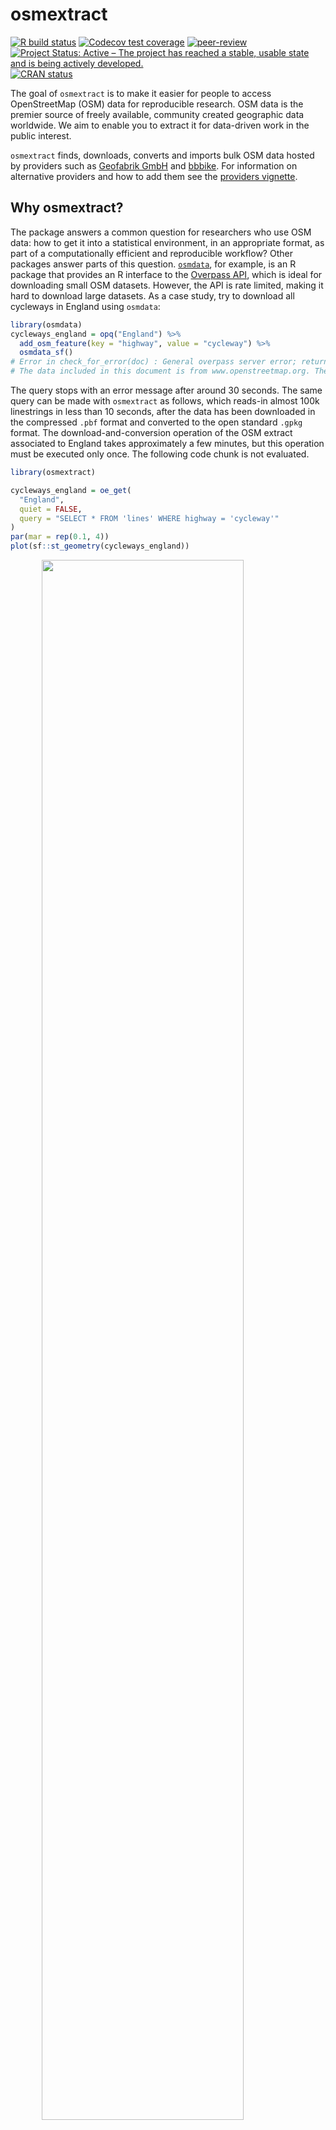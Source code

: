 
<!-- README.md is generated from README.Rmd. Please edit that file -->

<!-- README.md is generated from README.Rmd. Please edit that file -->

# osmextract

<!-- badges: start -->

[![R build
status](https://github.com/ropensci/osmextract/workflows/R-CMD-check/badge.svg)](https://github.com/ropensci/osmextract/actions)
[![Codecov test
coverage](https://codecov.io/gh/ropensci/osmextract/branch/master/graph/badge.svg)](https://codecov.io/gh/ropensci/osmextract?branch=master)
[![peer-review](https://badges.ropensci.org/395_status.svg)](https://github.com/ropensci/software-review/issues/395)
[![Project Status: Active – The project has reached a stable, usable
state and is being actively
developed.](https://www.repostatus.org/badges/latest/active.svg)](https://www.repostatus.org/#active)
[![CRAN
status](https://www.r-pkg.org/badges/version/osmextract)](https://CRAN.R-project.org/package=osmextract)
<!-- badges: end -->

The goal of `osmextract` is to make it easier for people to access
OpenStreetMap (OSM) data for reproducible research. OSM data is the
premier source of freely available, community created geographic data
worldwide. We aim to enable you to extract it for data-driven work in
the public interest.

`osmextract` finds, downloads, converts and imports bulk OSM data hosted
by providers such as [Geofabrik GmbH](http://download.geofabrik.de) and
[bbbike](https://download.bbbike.org/osm/). For information on
alternative providers and how to add them see the [providers
vignette](https://docs.ropensci.org/osmextract/articles/providers.html).

## Why osmextract?

The package answers a common question for researchers who use OSM data:
how to get it into a statistical environment, in an appropriate format,
as part of a computationally efficient and reproducible workflow? Other
packages answer parts of this question.
[`osmdata`](https://github.com/ropensci/osmdata), for example, is an R
package that provides an R interface to the [Overpass
API](https://wiki.openstreetmap.org/wiki/Overpass_API), which is ideal
for downloading small OSM datasets. However, the API is rate limited,
making it hard to download large datasets. As a case study, try to
download all cycleways in England using `osmdata`:

``` r
library(osmdata)
cycleways_england = opq("England") %>% 
  add_osm_feature(key = "highway", value = "cycleway") %>% 
  osmdata_sf()
# Error in check_for_error(doc) : General overpass server error; returned:
# The data included in this document is from www.openstreetmap.org. The data is made available under ODbL. runtime error: Query timed out in "query" at line 4 after 26 seconds. 
```

The query stops with an error message after around 30 seconds. The same
query can be made with `osmextract` as follows, which reads-in almost
100k linestrings in less than 10 seconds, after the data has been
downloaded in the compressed `.pbf` format and converted to the open
standard `.gpkg` format. The download-and-conversion operation of the
OSM extract associated to England takes approximately a few minutes, but
this operation must be executed only once. The following code chunk is
not evaluated.

``` r
library(osmextract)

cycleways_england = oe_get(
  "England",
  quiet = FALSE,
  query = "SELECT * FROM 'lines' WHERE highway = 'cycleway'"
)
par(mar = rep(0.1, 4))
plot(sf::st_geometry(cycleways_england))
```

<img src="man/figures/89990770-22bf2480-dc83-11ea-9092-764594534959.png" width="80%" style="display: block; margin: auto;" />

The package is designed to complement `osmdata`, which has advantages
over `osmextract` for small datasets: `osmdata` is likely to be quicker
for datasets less than a few MB in size, provides up-to-date data and
has an intuitive interface. `osmdata` can provide data in a range of
formats, while `osmextract` only returns
[`sf`](https://github.com/r-spatial/sf) objects.

`osmextract`’s niche is that it provides a fast way to download large
OSM datasets in the highly compressed `pbf` format and read them in via
the fast C library [GDAL](https://gdal.org/drivers/vector/osm.html) and
the popular R package for working with geographic data,
[`sf`](https://github.com/r-spatial/sf).

## Installation

<!-- You can install the released version of osmextract from [CRAN](https://CRAN.R-project.org) with: -->

<!-- ``` r -->

<!-- install.packages("osmextract") -->

<!-- ``` -->

You can install the development version from
[GitHub](https://github.com/) with:

``` r
# install.packages("remotes")
remotes::install_github("ropensci/osmextract")
```

Load the package with:

``` r
library(osmextract)
#> Data (c) OpenStreetMap contributors, ODbL 1.0. https://www.openstreetmap.org/copyright.
#> Check the package website, https://docs.ropensci.org/osmextract/, for more details.
```

To use alongside functionality in the `sf` package, we also recommend
attaching this geographic data package as follows:

``` r
library(sf)
#> Linking to GEOS 3.8.0, GDAL 3.0.4, PROJ 6.3.1
```

### Warnings:

The functions defined in this package may return a warning message like

    st_crs<- : replacing crs does not reproject data; use st_transform for that 

if the user is running an old version of GDAL (\<= 3.0.0) or PROJ (\<=
6.0.0). See [here](https://github.com/r-spatial/sf/issues/1419) for more
details. Nevertheless, every function should still work correctly.
Please, raise [a new
issue](https://github.com/ropensci/osmextract/issues) if you find any
odd behaviour.

## Basic usage

Give `osmextract` a place name and it will try to find it in a list of
names in the specified provider
([Geofabrik](https://www.geofabrik.de/data/download.html) by default).
If the name you give it matches a place, it will download and import the
associated data into R. The function `oe_get()` downloads (if not
already downloaded) and reads-in data from OSM extract providers as an
`sf` object. By default `oe_get()` imports the `lines` layer, but any
layer can be read-in by changing the `layer` argument:

``` r
osm_lines = oe_get("Isle of Wight", stringsAsFactors = FALSE, quiet = TRUE)
osm_points = oe_get("Isle of Wight", layer = "points", stringsAsFactors = FALSE, quiet = TRUE)
nrow(osm_lines)
#> [1] 45621
nrow(osm_points)
#> [1] 59085
par(mar = rep(0, 4))
plot(st_geometry(osm_lines), xlim = c(-1.59, -1.1), ylim = c(50.5, 50.8))
plot(st_geometry(osm_points), xlim = c(-1.59, -1.1), ylim = c(50.5, 50.8))
```

<img src="man/figures/README-points-lines-iow-1.png" width="50%" /><img src="man/figures/README-points-lines-iow-2.png" width="50%" />

The figures above give an insight into the volume and richness of data
contained in OSM extracts. Even for a small island such as the Isle of
Wight, it contains over 100k features including ferry routes, shops and
roads. The column names in the `osm_lines` object are as follows:

``` r
names(osm_lines) # default variable names
#>  [1] "osm_id"     "name"       "highway"    "waterway"   "aerialway" 
#>  [6] "barrier"    "man_made"   "z_order"    "other_tags" "geometry"
```

Once imported, you can use all functions for data frames in base R and
other packages. You can also use functions from the `sf` package for
spatial analysis and visualisation. Let’s plot all the major, secondary
and residential roads, for example:

``` r
ht = c("primary", "secondary", "tertiary", "unclassified") # highway types of interest
osm_major_roads = osm_lines[osm_lines$highway %in% ht, ]
plot(osm_major_roads["highway"], key.pos = 1)
```

<img src="man/figures/README-iow1-1.png" width="100%" />

The same steps can be used to get other OSM datasets (examples not run):

``` r
malta = oe_get("Malta", quiet = TRUE)
andorra = oe_get("Andorra", extra_tags = "ref")
leeds = oe_get("Leeds")
goa = oe_get("Goa", query = "SELECT highway, geometry FROM 'lines'")
```

If the input place does not match any of the existing names in the
supported providers, then `oe_get()` will try to geocode it via
[Nominatim
API](https://nominatim.org/release-docs/develop/api/Overview/), and it
will select the smallest OSM extract intersecting the area. For example
(not run):

``` r
oe_get("Milan") # Warning: It will download more than 400MB of data
#> No exact match found for place = Milan and provider = geofabrik. Best match is Iran.
#> Checking the other providers.
#> No exact match found in any OSM provider data. Searching for the location online.
#> ... (extra messages here)
```

For further details on using the package, see the [Introducing
osmextract
vignette](https://docs.ropensci.org/osmextract/articles/osmextract.html).

## Persistent download directory

The default behaviour of `oe_get()` is to save all the files in a
temporary directory, which is erased every time you restart your R
session. If you want to set a directory that will persist, you can add
`OSMEXT_DOWNLOAD_DIRECTORY=/path/for/osm/data` in your `.Renviron` file,
e.g. with:

``` r
usethis::edit_r_environ()
# Add a line containing: OSMEXT_DOWNLOAD_DIRECTORY=/path/to/save/files
```

We strongly advise you setting a persistent directory since working with
`.pbf` files is an expensive operation, that is skipped by `oe_*()`
functions if they detect that the input `.pbf` file was already
downloaded.

You can always check the default `download_directory` used by `oe_get()`
with:

``` r
oe_download_directory()
```

## Troubleshooting

Depending on the `.pbf` file selected and your connection speed, you may
experience an error stating `Timeout of 60 seconds was reached`. If so,
before calling `oe_get()`, you can adjust the timeout using
`options(timeout = 300)`, choosing an appropriate value. This setting
affects all calls to
[download.file()](https://www.rdocumentation.org/packages/utils/versions/3.6.2/topics/download.file),
so you may need to reset it for the rest of your script.

## Next steps

We hope to make the user interface to the SQL syntax more user friendly.
We would love to see more providers added (see the [Add new
OpenStreetMap
providers](https://docs.ropensci.org/osmextract/articles/providers.html)
for details) and see what people can do with OSM datasets of the type
provided by this package in a reproducible and open statistical
programming environment for the greater good. Any contributions to
support this or any other improvements to the package are very welcome
via our issue tracker.

## Licence

We hope this package will provide easy access to OSM data for
reproducible research in the public interest, adhering to the condition
of the [OdBL licence](https://opendatacommons.org/licenses/odbl/) which
states that

> Any Derivative Database that You Publicly Use must be only under the
> terms of:

  - 1.  This License;

  - 2.  A later version of this License similar in spirit to this

See the [Introducing osmextract
vignette](https://docs.ropensci.org/osmextract/articles/osmextract.html)
for more details.

## Other approaches

<!-- todo: add links to other packages -->

  - [osmdata](https://github.com/ropensci/osmdata) is an R package for
    importing small datasets directly from OSM servers
  - [geofabrik](https://cran.r-project.org/web/packages/geofabrik/index.html)
    is an R package to download OSM data from
    [Geofabrik](https://download.geofabrik.de/)
  - [pyrosm](https://pyrosm.readthedocs.io/en/latest/) is a Python
    package for reading .pbf files
  - [pydriosm](https://pypi.org/project/pydriosm/) is a Python package
    to download, read and import OSM extracts
  - [osmium](https://pypi.org/project/osmium/) provides python bindings
    for the Libosmium C++ library
  - [OpenStreetMapX.jl](https://github.com/pszufe/OpenStreetMapX.jl) is
    a Julia package for reading and analysing .osm files
  - [PostGIS](https://www.bostongis.com/PrinterFriendly.aspx?content_name=loading_osm_postgis)
    is an established spatial database that works well with large OSM
    datasets
  - Any others? Let us know\!

## Contribution

We very much look forward to comments, questions and contributions. If
you have any doubt, or if you want to suggest a new approach or add a
new OSM provider, feel free to create a new issue in the [issue
tracker](https://github.com/ropensci/osmextract/issues) or a new [pull
request](https://github.com/ropensci/osmextract/pulls). We always try to
build the most intuitive user interface and write the most informative
error messages, but if you think that something is not clear and could
have been explained better, please let us know.

## Contributor Code of Conduct

Please note that this package is released with a [Contributor Code of
Conduct](https://ropensci.org/code-of-conduct/). By contributing to this
project, you agree to abide by its terms.

<!-- :) -->

<!-- :) -->
